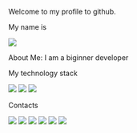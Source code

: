 Welcome to my profile to github.

My name is

 <img src="https://img.shields.io/badge/Nurseit-black?style=for-the-badge&logo=&logoColor=FFFAFA" />
 
 About Me: I am a biginner developer
 
 My technology stack

<img src="https://img.shields.io/badge/HTML-black?style=for-the-badge&logo=HTML5&logoColor=E34F26" /> <img src="https://img.shields.io/badge/CSS-black?style=for-the-badge&logo=CSS3&logoColor=1572B6" /> <img src="https://img.shields.io/badge/javaScript-black?style=for-the-badge&logo=JavaScript&logoColor=F7DF1E" />

Contacts

<img src="https://img.shields.io/badge/Instaagram-black?style=for-the-badge&logo=Instagram&logoColor=E4405F" /> <img src="https://img.shields.io/badge/Telegram-black?style=for-the-badge&logo=Telegram&logoColor=26A5E4" /> <img src="https://img.shields.io/badge/WhatsApp-black?style=for-the-badge&logo=WhatsApp&logoColor=25D366" /> <img src="https://img.shields.io/badge/VK-black?style=for-the-badge&logo=VK&logoColor=0077FF" /> <img src="https://img.shields.io/badge/Facebook-black?style=for-the-badge&logo=Facebook&logoColor=1877F2" /> <img src="https://img.shields.io/badge/TikTok-black?style=for-the-badge&logo=TikTok&logoColor=fff" /> 

